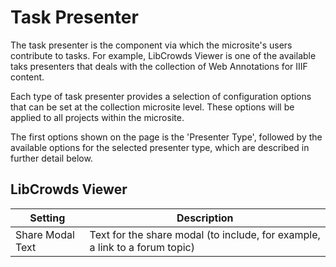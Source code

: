 # Task Presenter

The task presenter is the component via which the microsite's users contribute
to tasks. For example, LibCrowds Viewer is one of the available taks presenters
that deals with the collection of Web Annotations for IIIF content.

Each type of task presenter provides a selection of configuration options that
can be set at the collection microsite level. These options will be applied to
all projects within the microsite.

The first options shown on the page is the 'Presenter Type', followed by the
available options for the selected presenter type, which are described in
further detail below.

## LibCrowds Viewer

| Setting            | Description
|--------------------|------------------------------------------------------------------------------------------------|
| Share Modal Text   | Text for the share modal (to include, for example, a link to a forum topic)                    |

